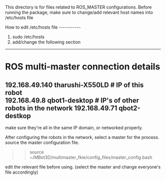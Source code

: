 This directory is for files related to ROS_MASTER  configurations. 
Before running the package, make sure to change/add relevant host names into /etc/hosts file 

How to edit /etc/hosts file -----------
1. sudo <editor name> /etc/hosts
2. add/change the following section 
----------------------------------------------------------
# ROS multi-master connection details 
192.168.49.140	tharushi-X550LD     # IP of this robot  
192.168.49.8	qbot1-desktop       # IP's of other robots in the network
192.168.49.71	qbot2-destkop
----------------------------------------------------------
make sure they're all in the same IP domain, or networked properly.


After configuring the robots in the network, select a master for the process. 
source the master configuration file. 

>> source ~/MBot3D/multimaster_fkie/config_files/master_config.bash 

edit the relevant file before using. (select the master and change everyone's file accordingly) 